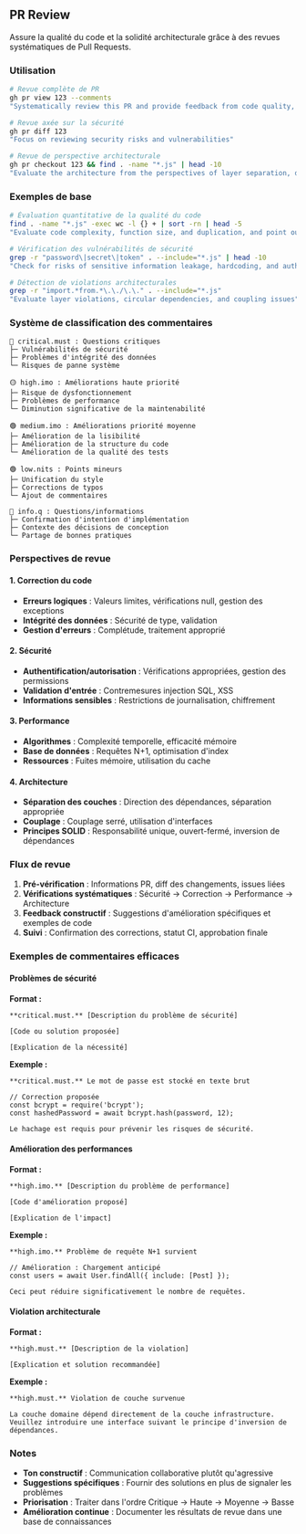 ## PR Review

Assure la qualité du code et la solidité architecturale grâce à des revues systématiques de Pull Requests.

### Utilisation

```bash
# Revue complète de PR
gh pr view 123 --comments
"Systematically review this PR and provide feedback from code quality, security, and architecture perspectives"

# Revue axée sur la sécurité
gh pr diff 123
"Focus on reviewing security risks and vulnerabilities"

# Revue de perspective architecturale
gh pr checkout 123 && find . -name "*.js" | head -10
"Evaluate the architecture from the perspectives of layer separation, dependencies, and SOLID principles"
```

### Exemples de base

```bash
# Évaluation quantitative de la qualité du code
find . -name "*.js" -exec wc -l {} + | sort -rn | head -5
"Evaluate code complexity, function size, and duplication, and point out improvements"

# Vérification des vulnérabilités de sécurité
grep -r "password\|secret\|token" . --include="*.js" | head -10
"Check for risks of sensitive information leakage, hardcoding, and authentication bypass"

# Détection de violations architecturales
grep -r "import.*from.*\.\./\.\." . --include="*.js"
"Evaluate layer violations, circular dependencies, and coupling issues"
```

### Système de classification des commentaires

```
🔴 critical.must : Questions critiques
├─ Vulnérabilités de sécurité
├─ Problèmes d'intégrité des données
└─ Risques de panne système

🟡 high.imo : Améliorations haute priorité
├─ Risque de dysfonctionnement
├─ Problèmes de performance
└─ Diminution significative de la maintenabilité

🟢 medium.imo : Améliorations priorité moyenne
├─ Amélioration de la lisibilité
├─ Amélioration de la structure du code
└─ Amélioration de la qualité des tests

🟢 low.nits : Points mineurs
├─ Unification du style
├─ Corrections de typos
└─ Ajout de commentaires

🔵 info.q : Questions/informations
├─ Confirmation d'intention d'implémentation
├─ Contexte des décisions de conception
└─ Partage de bonnes pratiques
```

### Perspectives de revue

#### 1. Correction du code

- **Erreurs logiques** : Valeurs limites, vérifications null, gestion des exceptions
- **Intégrité des données** : Sécurité de type, validation
- **Gestion d'erreurs** : Complétude, traitement approprié

#### 2. Sécurité

- **Authentification/autorisation** : Vérifications appropriées, gestion des permissions
- **Validation d'entrée** : Contremesures injection SQL, XSS
- **Informations sensibles** : Restrictions de journalisation, chiffrement

#### 3. Performance

- **Algorithmes** : Complexité temporelle, efficacité mémoire
- **Base de données** : Requêtes N+1, optimisation d'index
- **Ressources** : Fuites mémoire, utilisation du cache

#### 4. Architecture

- **Séparation des couches** : Direction des dépendances, séparation appropriée
- **Couplage** : Couplage serré, utilisation d'interfaces
- **Principes SOLID** : Responsabilité unique, ouvert-fermé, inversion de dépendances

### Flux de revue

1. **Pré-vérification** : Informations PR, diff des changements, issues liées
2. **Vérifications systématiques** : Sécurité → Correction → Performance → Architecture
3. **Feedback constructif** : Suggestions d'amélioration spécifiques et exemples de code
4. **Suivi** : Confirmation des corrections, statut CI, approbation finale

### Exemples de commentaires efficaces

#### Problèmes de sécurité

**Format :**
```text
**critical.must.** [Description du problème de sécurité]

[Code ou solution proposée]

[Explication de la nécessité]
```

**Exemple :**
```text
**critical.must.** Le mot de passe est stocké en texte brut

// Correction proposée
const bcrypt = require('bcrypt');
const hashedPassword = await bcrypt.hash(password, 12);

Le hachage est requis pour prévenir les risques de sécurité.
```

#### Amélioration des performances

**Format :**
```text
**high.imo.** [Description du problème de performance]

[Code d'amélioration proposé]

[Explication de l'impact]
```

**Exemple :**
```text
**high.imo.** Problème de requête N+1 survient

// Amélioration : Chargement anticipé
const users = await User.findAll({ include: [Post] });

Ceci peut réduire significativement le nombre de requêtes.
```

#### Violation architecturale

**Format :**
```text
**high.must.** [Description de la violation]

[Explication et solution recommandée]
```

**Exemple :**
```text
**high.must.** Violation de couche survenue

La couche domaine dépend directement de la couche infrastructure.
Veuillez introduire une interface suivant le principe d'inversion de dépendances.
```

### Notes

- **Ton constructif** : Communication collaborative plutôt qu'agressive
- **Suggestions spécifiques** : Fournir des solutions en plus de signaler les problèmes
- **Priorisation** : Traiter dans l'ordre Critique → Haute → Moyenne → Basse
- **Amélioration continue** : Documenter les résultats de revue dans une base de connaissances
